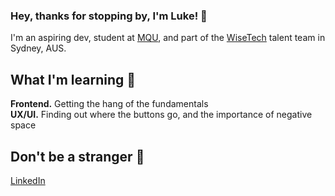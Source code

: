 ### Hey, thanks for stopping by, I'm Luke! 👋

I'm an aspiring dev, student at [MQU](https://www.mq.edu.au/), and part of the [WiseTech](https://www.wisetechglobal.com/) talent team in Sydney, AUS.

## What I'm learning :seedling:

**Frontend.** Getting the hang of the fundamentals  
**UX/UI.** Finding out where the buttons go, and the importance of negative space

## Don't be a stranger :speech_balloon:
[LinkedIn](https://www.linkedin.com/in/lukecameron/) 
